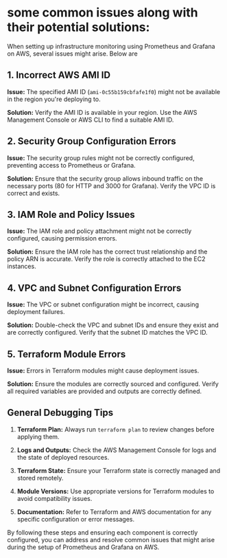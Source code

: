 

<h1>some common issues along with their potential solutions:</h1>

When setting up infrastructure monitoring using Prometheus and Grafana on AWS, several issues might arise. Below are 

<h2>1. Incorrect AWS AMI ID </h2>

**Issue:** The specified AMI ID (`ami-0c55b159cbfafe1f0`) might not be available in the region you're deploying to.

**Solution:** Verify the AMI ID is available in your region. Use the AWS Management Console or AWS CLI to find a suitable AMI ID.

<h2>2. Security Group Configuration Errors</h2>

**Issue:** The security group rules might not be correctly configured, preventing access to Prometheus or Grafana.

**Solution:** Ensure that the security group allows inbound traffic on the necessary ports (80 for HTTP and 3000 for Grafana). 
Verify the VPC ID is correct and exists.

<h2>3. IAM Role and Policy Issues</h2>

**Issue:** The IAM role and policy attachment might not be correctly configured, causing permission errors.

**Solution:** Ensure the IAM role has the correct trust relationship and the policy ARN is accurate. 
Verify the role is correctly attached to the EC2 instances.

<h2>4. VPC and Subnet Configuration Errors</h2>

**Issue:** The VPC or subnet configuration might be incorrect, causing deployment failures.

**Solution:** Double-check the VPC and subnet IDs and ensure they exist and are correctly configured. 
Verify that the subnet ID matches the VPC ID.

<h2>5. Terraform Module Errors</h2>

**Issue:** Errors in Terraform modules might cause deployment issues.

**Solution:** Ensure the modules are correctly sourced and configured. 
Verify all required variables are provided and outputs are correctly defined.




<h2>General Debugging Tips</h2>

1. **Terraform Plan:** Always run `terraform plan` to review changes before applying them.

2. **Logs and Outputs:** Check the AWS Management Console for logs and the state of deployed resources.

3. **Terraform State:** Ensure your Terraform state is correctly managed and stored remotely.

4. **Module Versions:** Use appropriate versions for Terraform modules to avoid compatibility issues.

5. **Documentation:** Refer to Terraform and AWS documentation for any specific configuration or error messages.

By following these steps and ensuring each component is correctly configured, you can address and resolve common issues that might arise during the setup of Prometheus and Grafana on AWS.
